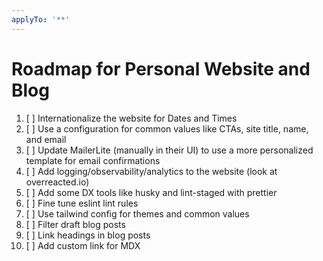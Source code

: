 ```yaml
---
applyTo: '**'
---
```


# Roadmap for Personal Website and Blog

1. [ ] Internationalize the website for Dates and Times
2. [ ] Use a configuration for common values like CTAs, site title, name, and email
3. [ ] Update MailerLite (manually in their UI) to use a more personalized template for email confirmations
4. [ ] Add logging/observability/analytics to the website (look at overreacted.io)
5. [ ] Add some DX tools like husky and lint-staged with prettier
6. [ ] Fine tune eslint lint rules
7. [ ] Use tailwind config for themes and common values
8. [ ] Filter draft blog posts
9. [ ] Link headings in blog posts
10. [ ] Add custom link for MDX
